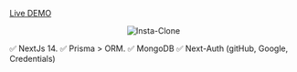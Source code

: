 [Live DEMO](https://rene-huber.site/)


<p align="center">
  <img src="https://raw.githubusercontent.com/rene-huber/final_project/main/OPTY431.png" alt="Insta-Clone">
</p>


✅ NextJs 14.
✅ Prisma > ORM.
✅ MongoDB
✅ Next-Auth (gitHub, Google, Credentials)
